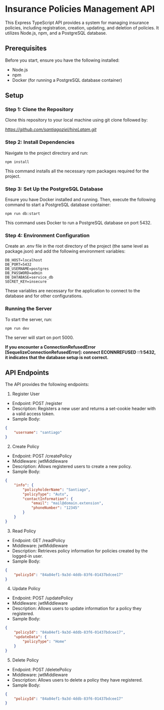 # Insurance Policies Management API

This Express TypeScript API provides a system for managing insurance policies, including registration, creation, updating, and deletion of policies. It utilizes Node.js, npm, and a PostgreSQL database.

## Prerequisites
Before you start, ensure you have the following installed:

- Node.js
- npm
- Docker (for running a PostgreSQL database container)

## Setup
### Step 1: Clone the Repository
Clone this repository to your local machine using git clone followed by:

*https://github.com/santiagoziel/hireLatam.git*

### Step 2: Install Dependencies
Navigate to the project directory and run:

```
npm install
```
This command installs all the necessary npm packages required for the project.

### Step 3: Set Up the PostgreSQL Database
Ensure you have Docker installed and running. Then, execute the following command to start a PostgreSQL database container:

```
npm run db:start
```
This command uses Docker to run a PostgreSQL database on port 5432.

### Step 4: Environment Configuration
Create an .env file in the root directory of the project (the same level as package.json) and add the following environment variables:

```
DB_HOST=localhost
DB_PORT=5432
DB_USERNAME=postgres
DB_PASSWORD=admin
DB_DATABASE=service_db
SECRET_KEY=insecure
```
These variables are necessary for the application to connect to the database and for other configurations.

### Running the Server
To start the server, run:
```
npm run dev
```
The server will start on port 5000. 

**If you encounter a ConnectionRefusedError [SequelizeConnectionRefusedError]: connect ECONNREFUSED ::1:5432, it indicates that the database setup is not correct.**

## API Endpoints
The API provides the following endpoints:

1. Register User
- Endpoint: POST /register
- Description: Registers a new user and returns a set-cookie header with a valid access token.
- Sample Body:
```json
{
    "username": "santiago"
}
```

2. Create Policy
- Endpoint: POST /createPolicy
- Middleware: jwtMiddleware
- Description: Allows registered users to create a new policy.
- Sample Body:
```json
{
    "info": {
        "policyholderName": "Santiago",
        "policyType": "Auto",
        "contactInformation": {
            "email": "mail@domain.extension",
            "phoneNumber": "12345"
        }
    }
}
```

3. Read Policy
- Endpoint: GET /readPolicy
- Middleware: jwtMiddleware
- Description: Retrieves policy information for policies created by the logged-in user.
- Sample Body:
```json
{
    "policyId": "84a84ef1-9a3d-4ddb-83f6-01437bdcee17"
}
```

4. Update Policy
- Endpoint: POST /updatePolicy
- Middleware: jwtMiddleware
- Description: Allows users to update information for a policy they registered.
- Sample Body:
```json
{
    "policyId": "84a84ef1-9a3d-4ddb-83f6-01437bdcee17",
    "updateData": {
        "policyType": "Home"
    }
}
```

5. Delete Policy
- Endpoint: POST /deletePolicy
- Middleware: jwtMiddleware
- Description: Allows users to delete a policy they have registered.
- Sample Body:
```json
{
    "policyId": "84a84ef1-9a3d-4ddb-83f6-01437bdcee17"
}
```
